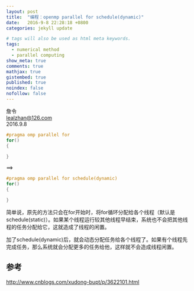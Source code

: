 ```yaml
---
layout: post
title:  "编程：openmp parallel for schedule(dynamic)"
date:   2016-9-8 22:28:18 +0800
categories: jekyll update

# tags will also be used as html meta keywords.
tags:
  - numerical method
  - parallel computing
show_meta: true
comments: true
mathjax: true
gistembed: true
published: true
noindex: false
nofollow: false
---
```


詹令   
lealzhan@126.com    
2016.9.8       

```c++
#pragma omp parallel for
for()
{

}
```

==>

```c++
#pragma omp parallel for schedule(dynamic)
for()
{

}
```

简单说，原先的方法只会在for开始时，将for循环分配给各个线程（默认是schedule(static)）。如果某个线程运行较其他线程早结束，系统也不会把其他线程的任务分配给它，这就造成了线程的闲置。

加了schedule(dynamic)后，就会动态分配任务给各个线程了。如果有个线程先完成任务，那么系统就会分配更多的任务给他，这样就不会造成线程闲置。

## 参考   

http://www.cnblogs.com/xudong-bupt/p/3622101.html





